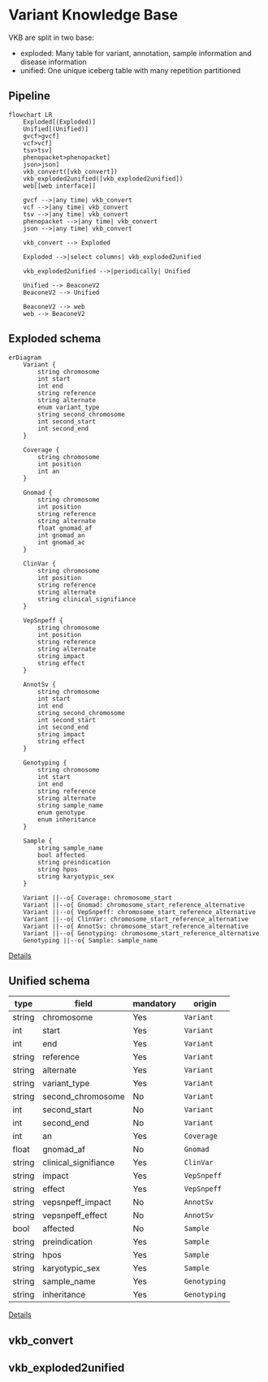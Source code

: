 # Variant Knowledge Base

VKB are split in two base:
- exploded: Many table for variant, annotation, sample information and disease information
- unified: One unique iceberg table with many repetition partitioned

## Pipeline

```mermaid
flowchart LR
    Exploded[(Exploded)]
    Unified[(Unified)]
    gvcf>gvcf]
    vcf>vcf]
    tsv>tsv]
    phenopacket>phenopacket]
    json>json]
    vkb_convert([vkb_convert])
    vkb_exploded2unified([vkb_exploded2unified])
	web[[web interface]]

    gvcf -->|any time| vkb_convert
    vcf -->|any time| vkb_convert
    tsv -->|any time| vkb_convert
    phenopacket -->|any time| vkb_convert
    json -->|any time| vkb_convert

    vkb_convert --> Exploded

    Exploded -->|select columns| vkb_exploded2unified

    vkb_exploded2unified -->|periodically| Unified

    Unified --> BeaconeV2
    BeaconeV2 --> Unified

    BeaconeV2 --> web
    web --> BeaconeV2
```


## Exploded schema

```mermaid
erDiagram
    Variant {
        string chromosome
        int start
        int end
        string reference
        string alternate
        enum variant_type
        string second_chromosome
        int second_start
        int second_end
    }

	Coverage {
		string chromosome
		int position
		int an
	}

    Gnomad {
        string chromosome
        int position
        string reference
        string alternate
        float gnomad_af
        int gnomad_an
        int gnomad_ac
    }

	ClinVar {
        string chromosome
        int position
        string reference
        string alternate
		string clinical_signifiance
	}

    VepSnpeff {
        string chromosome
        int position
        string reference
        string alternate
        string impact
        string effect
    }

    AnnotSv {
        string chromosome
        int start
        int end
        string second_chromosome
        int second_start
        int second_end
        string impact
        string effect
    }

    Genotyping {
        string chromosome
        int start
        int end
        string reference
        string alternate
        string sample_name
        enum genotype
        enum inheritance
    }

    Sample {
        string sample_name
        bool affected
		string preindication
        string hpos
		string karyotypic_sex
    }

    Variant ||--o{ Coverage: chromosome_start
    Variant ||--o{ Gnomad: chromosome_start_reference_alternative
    Variant ||--o{ VepSnpeff: chromosome_start_reference_alternative
    Variant ||--o{ ClinVar: chromosome_start_reference_alternative
	Variant ||--o{ AnnotSv: chromosome_start_reference_alternative
    Variant ||--o{ Genotyping: chromosome_start_reference_alternative
    Genotyping ||--o{ Sample: sample_name
```

[Details](doc/exploded_schema.md)

## Unified schema

| type   | field                | mandatory | origin       |
|--------|----------------------|-----------|--------------|
| string | chromosome           | Yes       | `Variant`    |
| int    | start                | Yes       | `Variant`    |
| int    | end                  | Yes       | `Variant`    |
| string | reference            | Yes       | `Variant`    |
| string | alternate            | Yes       | `Variant`    |
| string | variant_type         | Yes       | `Variant`    |
| string | second_chromosome    | No        | `Variant`    |
| int    | second_start         | No        | `Variant`    |
| int    | second_end           | No        | `Variant`    |
| int    | an                   | Yes       | `Coverage`   |
| float  | gnomad_af            | No        | `Gnomad`     |
| string | clinical_signifiance | Yes       | `ClinVar`    |
| string | impact               | Yes       | `VepSnpeff`  |
| string | effect               | Yes       | `VepSnpeff`  |
| string | vepsnpeff_impact     | No        | `AnnotSv`    |
| string | vepsnpeff_effect     | No        | `AnnotSv`    |
| bool   | affected             | No        | `Sample`     |
| string | preindication        | Yes       | `Sample`     |
| string | hpos                 | Yes       | `Sample`     |
| string | karyotypic_sex       | Yes       | `Sample`     |
| string | sample_name          | Yes       | `Genotyping` |
| string | inheritance          | Yes       | `Genotyping` |

[Details](doc/unified_schema.md)

## vkb_convert

## vkb_exploded2unified
